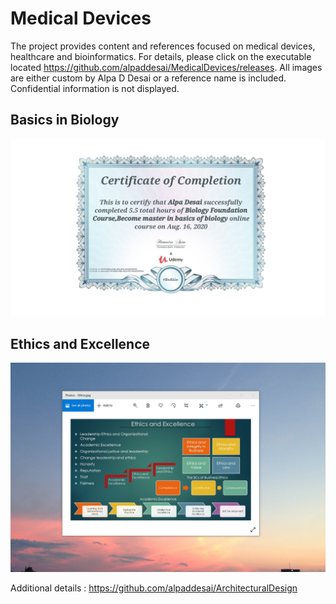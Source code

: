 # Medical Devices
The project provides content and references focused on medical devices, healthcare and bioinformatics.
For details, please click on the executable located https://github.com/alpaddesai/MedicalDevices/releases.
All images are either custom by Alpa D Desai or a reference name is included. Confidential information is not displayed.

## Basics in Biology
![image](BiologyCertificate.jpg)

## Ethics and Excellence
![image](EthicsandExcellence.png)

Additional details : https://github.com/alpaddesai/ArchitecturalDesign

